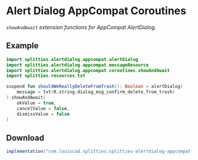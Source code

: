 # Alert Dialog AppCompat Coroutines

*`showAndAwait` extension functions for AppCompat AlertDialog.*

## Example

```kotlin
import splitties.alertdialog.appcompat.alertDialog
import splitties.alertdialog.appcompat.messageResource
import splitties.alertdialog.appcompat.coroutines.showAndAwait
import splitties.resources.txt

suspend fun shouldWeReallyDeleteFromTrash(): Boolean = alertDialog(
    message = txt(R.string.dialog_msg_confirm_delete_from_trash)
).showAndAwait(
    okValue = true,
    cancelValue = false,
    dismissValue = false
)
```

## Download

```groovy
implementation("com.louiscad.splitties:splitties-alertdialog-appcompat-coroutines:$splitties_version")
```
